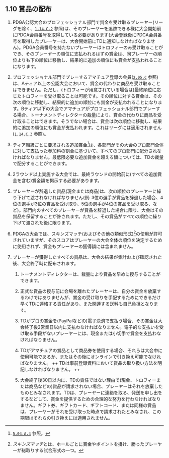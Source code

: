 ## 1.10 賞品の配布

1. PDGA公認大会のプロフェッショナル部門で賞金を受け取るプレーヤー(リーグを除く、[`1.14.C.2`](#リーグ) 参照)は、そのプレーヤーを追跡できる様に大会開始前にPDGA会員番号を取得している必要があります(大会登録後にPDGA会員番号を取得したプレーヤーは、大会開始前にTDに通知しなければなりません)。PDGA会員番号を持たないプレーヤーはトロフィーのみ受け取ることができ、そのプレーヤーの順位に支払われるはずの賞金は、同プレーヤーの順位よりも下の順位に移動し、結果的に追加の順位にも賞金が支払われることになります。

1. プロフェッショナル部門でプレーするアマチュア登録の会員([`2.05.C`](#アマ部門で競技するプロプロ部門で競技するアマ) 参照)は、Aティア以上の公認大会において、賞金の代わりに商品を受け取ることはできません。ただし、(トロフィーが用意されている場合は)最終順位に応じたトロフィーを受け取ることは可能です。その順位に対する賞金は、その次の順位に移動し、結果的に追加の順位にも賞金が支払われることになります。Bティア以下の大会でアマチュアがプロフェッショナル部門でプレーする場合、トーナメントディレクターの裁量により、賞金の代わりに商品を受け取ることはできます。そうでない場合は、賞金は次の順位に移動し、結果的に追加の順位にも賞金が支払われます。これはリーグには適用されません([`1.14.C.3`](#リーグ) 参照)。

1. ティア階級ごとに要求される追加賞金[^1.10.1]は、各部門がその大会のプロ部門全体に対して支払った参加料の割合に基づいて、すべてのプロ部門に配分されなければなりません。最低限必要な追加賞金を超える額については、TDの裁量で配分することができます。

1. 2ラウンド以上実施する大会では、最終ラウンドの開始前に(すべての追加賞金を含む)賞金額を掲示する必要があります。

1. プレーヤーが辞退した賞品(現金または商品)は、次の順位のプレーヤーに繰り下げて渡されなければなりません(例: 3位の選手が賞品を辞退した場合、4位の選手が3位の賞品を受け取り、5位の選手が4位の賞品を受け取る、など)。部門内のすべてのプレーヤーが賞品を辞退した場合に限り、大会はその賞品を保留することが許されます。ただし、その賞品がすべての順位に繰り下げて渡された後に限ります。

1. PDGAの大会では、スキンズマッチ(およびその他の類似形式)[^1.10.2]の使用が許可されていますが、そのスコアはプレーヤーの大会全体の順位を決定するために使用されず、賞金もプレーヤーの獲得額には含まれません。

1. プレーヤーが獲得したすべての賞品は、大会の結果が集計および確認された後、大会終了時に配布されます。

    1. トーナメントディレクターは、裁量により賞品を早めに授与することができます。

    1. 正式な賞品の授与前に会場を離れたプレーヤーは、自分の賞金を放棄するわけではありませんが、賞金の受け取りを手配するためにできるだけ早くTDに連絡する責任があり、また関連する送料も自己負担となります。

	1. TDがプロの賞金を(PayPalなどの)電子決済で支払う場合、その賞金は大会終了後2営業日以内に支払わなければなりません。電子的な支払いを受け取る手段がないプレーヤーには、現金または小切手で賞金を支払わなければなりません。

	1. TDがアマチュアの賞品として商品券を使用する場合、それらは大会中に使用可能であるか、またはその後にオンラインで引き換え可能でなければなりません。
	++ TDは事前登録資料において賞品の取り扱い方法を明記しなければなりません。 ++

	1. 大会終了後30日以内に、TDの責任ではない理由で(現金、トロフィーまたは商品などの)賞品が請求されない場合、プレーヤーはそれを放棄したものとみなされます。TDは、プレーヤーに連絡を取る、発送を申し出をするなどして、賞金を提供するための合理的な努力を行わなければなりません。ギフト券、ギフトカード、ギフトコード、または同様の賞品は、プレーヤーがそれを受け取った時点で請求されたとみなされ、この期限はそれらの引き換えには適用されません。


[^1.10.1]: [`5.04.A.4`](#財務と支払い) 参照。

[^1.10.2]: *スキンズマッチ*とは、ホールごとに賞金やポイントを掛け、勝ったプレーヤーが総取りする試合形式の一つ。
